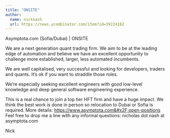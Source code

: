```yaml
---
title: "ONSITE"
author:
  name: nicknash
  url: https://news.ycombinator.com/item?id=39224182
---
```

Asymptota.com (Sofia&#x2F;Dubai) | ONSITE

We are a next generation quant trading firm. We aim to be at the leading edge of automation and believe we have an excellent opportunity to challenge more established, larger, less automated incumbents.

We are well capitalised, very successful and looking for developers, traders and quants. It’s ok if you want to straddle those roles.

We’re especially seeking excellent engineers with good low-level knowledge and deep general software engineering experience.

This is a real chance to join a top tier HFT firm and have a huge impact.
We think the best work is done in person so relocation to Dubai or Sofia is required.
More details: <a href="https:&#x2F;&#x2F;www.asymptota.com&#x2F;open-positions" rel="nofollow">https:&#x2F;&#x2F;www.asymptota.com&#x2F;open-positions</a> Feel free to drop me a line with any informal questions: nicholas dot nash at asymptota.com

Nick
